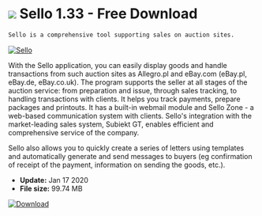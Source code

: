 # ![](https://cdn.softexe.net/static/icon/win.gif) Sello 1.33 - Free Download

```sh
Sello is a comprehensive tool supporting sales on auction sites.
```
[![Sello](https://gallery.dpcdn.pl/imgc/Tools/1944/g_-_420x350_1.5_-_x20110201141523_00.jpg)](https://softexe.net/win/business/other/sello:hahd.html)

With the Sello application, you can easily display goods and handle transactions from such auction sites as Allegro.pl and eBay.com (eBay.pl, eBay.de, eBay.co.uk). The program supports the seller at all stages of the auction service: from preparation and issue, through sales tracking, to handling transactions with clients. It helps you track payments, prepare packages and printouts. It has a built-in webmail module and Sello Zone - a web-based communication system with clients. Sello's integration with the market-leading sales system, Subiekt GT, enables efficient and comprehensive service of the company.
 
 Sello also allows you to quickly create a series of letters using templates and automatically generate and send messages to buyers (eg confirmation of receipt of the payment, information on sending the goods, etc.).


- **Update:** Jan 17 2020
- **File size:** 99.74 MB

[![Download](https://cdn.softexe.net/static/img/download.png)](https://softexe.net/win/business/other/sello:hahd.html)

